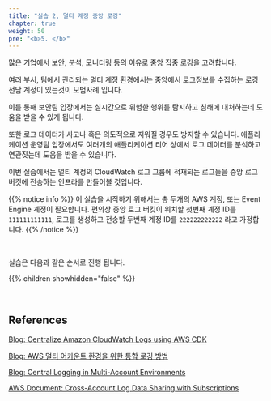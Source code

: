 ```yaml
---
title: "실습 2, 멀티 계정 중앙 로깅"
chapter: true
weight: 50
pre: "<b>5. </b>"
---
```




많은 기업에서 보안, 분석, 모니터링 등의 이유로 중앙 집중 로깅을 고려합니다.

여러 부서, 팀에서 관리되는 멀티 계정 환경에서는 중앙에서 로그정보를 수집하는 로깅 전담 계정이 있는것이 모범사례 입니다.

이를 통해 보안팀 입장에서는 실시간으로 위험한 행위를 탐지하고 침해에 대처하는데 도움을 받을 수 있게 됩니다.

또한 로그 데이터가 사고나 혹은 의도적으로 지워질 경우도 방지할 수 있습니다. 애플리케이션 운영팀 입장에서도 여러개의 애플리케이션 티어 상에서 로그 데이터를 분석하고 연관짓는데 도움을 받을 수 있습니다.

이번 실습에서는 멀티 계정의 CloudWatch 로그 그룹에 적재되는 로그들을 중앙 로그 버킷에 전송하는 인프라를 만들어볼 것입니다.

{{% notice info %}}
이 실습을 시작하기 위해서는 총 두개의 AWS 계정, 또는 Event Engine 계정이 필요합니다. 편의상 중앙 로그 버킷이 위치할 첫번째 계정 ID를 `111111111111`, 로그를 생성하고 전송할 두번째 계정 ID를 `222222222222` 라고 가정합니다.
{{% /notice %}}

&nbsp;

실습은 다음과 같은 순서로 진행 됩니다.

{{% children showhidden="false" %}}

&nbsp;

## References
[Blog: Centralize Amazon CloudWatch Logs using AWS CDK](https://aws.amazon.com/ko/blogs/developer/build-infrastructure-for-centralized-logging-using-aws-cdk/)

[Blog: AWS 멀티 어카운트 환경을 위한 통합 로깅 방법](https://aws.amazon.com/ko/blogs/korea/central-logging-in-multi-account-environments/)

[Blog: Central Logging in Multi-Account Environments](https://awsfeed.com/uncategorized/central-logging-in-multi-account-environments)

[AWS Document: Cross-Account Log Data Sharing with Subscriptions](https://docs.aws.amazon.com/AmazonCloudWatch/latest/logs/CrossAccountSubscriptions.html)
